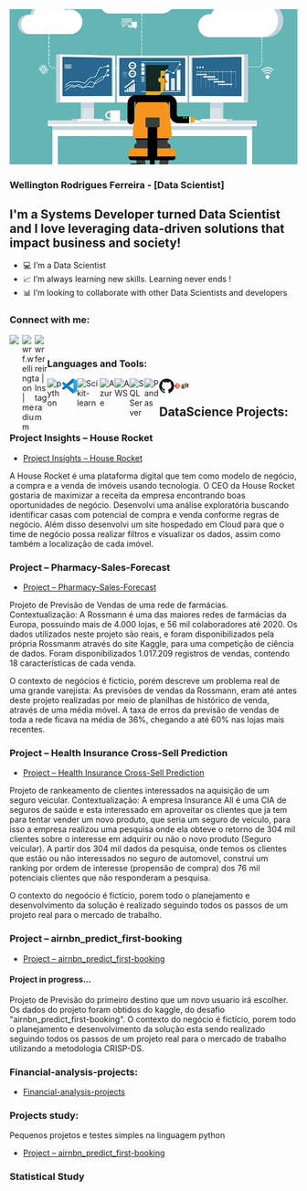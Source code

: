 ![estrategia](imagem.png)

### Wellington Rodrigues Ferreira - [Data Scientist]

## I'm a Systems Developer turned Data Scientist and I love leveraging data-driven solutions that impact business and society!

- 💻 I’m a Data Scientist
- 📈 I’m always learning new skills. Learning never ends !
- 📊 I’m looking to collaborate with other Data Scientists and developers 

### Connect with me:

[<img align="left"  width="22px" src="https://cdn.jsdelivr.net/npm/simple-icons@3.4.0/icons/linkedin.svg" />](https://www.linkedin.com/in/wellington-rodrigues-09b852111/)

[<img align="left" alt="wrf.wellington | medium" width="22px" src="https://cdn.jsdelivr.net/npm/simple-icons@3.4.0/icons/medium.svg" />](https://medium.com/@wrf.wellington)

[<img align="left" alt="wrferreira | Instagram" width="22px" src="https://upload.wikimedia.org/wikipedia/commons/5/58/Instagram-Icon.png" />](https://www.instagram.com/wrferreira/)



<br />

### Languages and Tools:

<img align="left" alt="python" width="26px" src="https://cdn3.iconfinder.com/data/icons/logos-and-brands-adobe/512/267_Python-512.png" />

<img align="left" alt="visual studio code" width="26px" src="https://raw.githubusercontent.com/github/explore/80688e429a7d4ef2fca1e82350fe8e3517d3494d/topics/visual-studio-code/visual-studio-code.png" />

[<img align="left" alt="Scikit-learn" width="40px" src="https://upload.wikimedia.org/wikipedia/commons/0/05/Scikit_learn_logo_small.svg" />](https://scikit-learn.org/stable/)

<img align="left" alt="Azure" width="26px" src="https://www.parkmycloud.com/wp-content/uploads/2018/02/Azure_.png" />

<img align="left" alt="AWS" width="26px" src="https://cdn.jsdelivr.net/npm/simple-icons@3.4.0/icons/amazonaws.svg" />

<img align="left" alt="SQLServer" width="26px" src="https://img.icons8.com/color/2x/microsoft-sql-server.png" />

<img align="left" alt="Pandas" width="26px" src="https://cdn.jsdelivr.net/npm/simple-icons@3.4.0/icons/pandas.svg" />

<img align="left" alt="GitHub" width="26px" src="https://raw.githubusercontent.com/github/explore/78df643247d429f6cc873026c0622819ad797942/topics/github/github.png" />

<img align="left" alt="Git" width="26px" src="https://raw.githubusercontent.com/github/explore/80688e429a7d4ef2fca1e82350fe8e3517d3494d/topics/git/git.png" />

<br />

## DataScience Projects:

### Project Insights – House Rocket
* [Project Insights – House Rocket](https://github.com/wrferreira1003/project_insight_house_rocket)

A House Rocket é uma plataforma digital que tem como modelo de negócio, a compra e a venda de imóveis usando tecnologia. O CEO da House Rocket gostaria de maximizar a receita da empresa encontrando boas oportunidades de negócio.
Desenvolvi uma análise exploratória buscando identificar casas com potencial de compra e venda conforme regras de negócio. Além disso desenvolvi um site hospedado em Cloud para que o time de negócio possa realizar filtros e visualizar os dados, assim como também a localização de cada imóvel.

### Project – Pharmacy-Sales-Forecast
* [Project – Pharmacy-Sales-Forecast](https://github.com/wrferreira1003/Sales_Rossmann)

Projeto de Previsão de Vendas de uma rede de farmácias.
Contextualização: A Rossmann é uma das maiores redes de farmácias da Europa, possuindo mais de 4.000 lojas, e 56 mil colaboradores até 2020.
Os dados utilizados neste projeto são reais, e foram disponibilizados pela própria Rossmanm através do site Kaggle, para uma competição de ciência de dados. Foram disponibilizados 1.017.209 registros de vendas, contendo 18 características de cada venda.

O contexto de negócios é fictício, porém descreve um problema real de uma grande varejista: As previsões de vendas da Rossmann, eram até antes deste projeto realizadas por meio de planilhas de histórico de venda, através de uma média móvel. A taxa de erros da previsão de vendas de toda a rede ficava na média de 36%, chegando a até 60% nas lojas mais recentes.

### Project – Health Insurance Cross-Sell Prediction
* [Project – Health Insurance Cross-Sell Prediction](https://github.com/wrferreira1003/-health-insurance-cross-sell.pa004)

Projeto de rankeamento de clientes interessados na aquisição de um seguro veicular.
Contextualização: A empresa Insurance All é uma CIA de seguros de saúde e esta interessado em aproveitar os clientes que ja tem para tentar vender um novo produto, que seria um seguro de veiculo, para isso a empresa realizou uma pesquisa onde ela obteve o retorno de 304 mil clientes sobre o interesse em adquirir ou não o novo produto (Seguro veicular).
A partir dos 304 mil dados da pesquisa, onde temos os clientes que estão ou não interessados no seguro de automovel, construi um ranking por ordem de interesse (propensão de compra) dos 76 mil potenciais clientes que não responderam a pesquisa.

O contexto do negoócio é fictício, porem todo o planejamento e desenvolvimento da solução é realizado seguindo todos os passos de um projeto real para o mercado de trabalho.

### Project – airnbn_predict_first-booking
* [Project – airnbn_predict_first-booking](https://github.com/wrferreira1003/airbnb_predict_first_booking)

#### Project in progress...

Projeto de Previsão do primeiro destino que um novo usuario irá escolher.
Os dados do projeto foram obtidos do kaggle, do desafio "airnbn_predict_first-booking".
O contexto do negócio é fictício, porem todo o planejamento e desenvolvimento da solução esta sendo realizado seguindo todos os passos de um projeto real para o mercado de trabalho utilizando a metodologia CRISP-DS.

### Financial-analysis-projects:
* [Financial-analysis-projects](https://github.com/wrferreira1003/Financial-analysis-projects)

### Projects study:
Pequenos projetos e testes simples na linguagem python
* [Project – airnbn_predict_first-booking](https://github.com/wrferreira1003/Study-projects)

### Statistical Study
